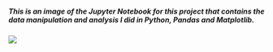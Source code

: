 ##### This is an image of the Jupyter Notebook for this project that contains the data manipulation and analysis I did in Python, Pandas and Matplotlib.
![](jupyter_notebook.png)
